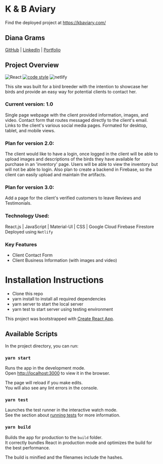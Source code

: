# K & B Aviary

Find the deployed project at https://kbaviary.com/

## Diana Grams

[GitHub](https://github.com/deegrams221) | [LinkedIn](https://www.linkedin.com/in/diana-grams/) | [Portfolio](https://dianagrams.dev/)

## Project Overview

![React](https://img.shields.io/badge/react-v16.13.1-blue.svg)
[![code style](https://img.shields.io/badge/code_style-prettier-ff69b4.svg?style=flat)](https://github.com/prettier/prettier)
![netlify](https://img.shields.io/netlify/60ed14aa-ffc4-4ac0-9f41-c1b60e097554)

This site was built for a bird breeder with the intention to showcase her birds and provide an easy way for potential clients to contact her.
<br>

### Current version: 1.0

Single page webpage with the client provided information, images, and video. Contact form that routes messaged directly to the client's email. Links to the client's various social media pages. Formated for desktop, tablet, and mobile views.

### Plan for version 2.0:

The client would like to have a login, once logged in the client will be able to upload images and descriptions of the birds they have available for purchase in an 'inventory' page. Users will be able to view the inventory but will not be able to login. Also plan to create a backend in Firebase, so the client can easily upload and maintain the artifacts.

### Plan for version 3.0:
Add a page for the client's verified customers to leave Reviews and Testimonials.

### Technology Used:

React.js | JavaScript | Material-UI | CSS | Google Cloud Firebase Firestore
<br>
Deployed using `Netlify`

### Key Features

- Client Contact Form
- Client Business Information (with images and video)

# Installation Instructions

- Clone this repo
- yarn install to install all required dependencies
- yarn server to start the local server
- yarn test to start server using testing environment

This project was bootstrapped with [Create React App](https://github.com/facebook/create-react-app).

## Available Scripts

In the project directory, you can run:

### `yarn start`

Runs the app in the development mode.<br />
Open [http://localhost:3000](http://localhost:3000) to view it in the browser.

The page will reload if you make edits.<br />
You will also see any lint errors in the console.

### `yarn test`

Launches the test runner in the interactive watch mode.<br />
See the section about [running tests](https://facebook.github.io/create-react-app/docs/running-tests) for more information.

### `yarn build`

Builds the app for production to the `build` folder.<br />
It correctly bundles React in production mode and optimizes the build for the best performance.

The build is minified and the filenames include the hashes.
